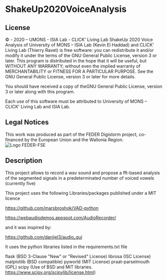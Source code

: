 # ShakeUp2020VoiceAnalysis
## License
© - 2020 – UMONS - ISIA Lab - CLICK' Living Lab
ShakeUp 2020 Voice Analysis of University of MONS – ISIA Lab (Kevin El Haddad) and CLICK' Living Lab (Thierry Ravet) is free software: 
you can redistribute it and/or modify it under the terms of the GNU General Public License, version 3 or later. 
This program is distributed in the hope that it will be useful, but WITHOUT ANY WARRANTY; 
without even the implied warranty of MERCHANTABILITY or FITNESS FOR A PARTICULAR PURPOSE.
See the GNU General Public License, version 3 or later for more details.
 
You should have received a copy of theGNU General Public License, version 3 or later along with this program.  
 
Each use of this software must be attributed to University of MONS – CLICK' Living Lab and ISIA Lab.
## Legal Notices
This work was produced as part of the FEDER Digistorm project, co-financed by the European Union and the Wallonia Region.
![Logo FEDER-FSE](https://www.enmieux.be/sites/default/files/assets/media-files/signatures/vignette_FEDER%2Bwallonie.png)

## Description

This project allows to record a wav sound and propose a fft-based analysis of the segmented signals in a predeterminated number of voiced vowels (currently five)

This project uses the following Libraries/packages published under a MIT licence

https://github.com/marsbroshok/VAD-python

https://webaudiodemos.appspot.com/AudioRecorder/

and it was inspired by:

https://github.com/danijel3/audio_gui


It uses the python libraries listed in the requirements.txt file

flask (BSD 3-Clause "New" or "Revised" License)
librosa (ISC License)
matplotlib (BSD compatible)
pyworld (MIT License)
praat-parselmouth (GPL)
scipy (Use of BSD and MIT libraries. https://www.scipy.org/scipylib/license.html)
